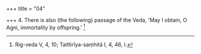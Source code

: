 +++
title = "04"

+++
4. There is also (the following) passage of the Veda, 'May I obtain, O Agni, immortality by offspring.' [^4] 


[^4]:  Rig-veda V, 4, 10; Taittirīya-saṃhitā I, 4, 46, I.
